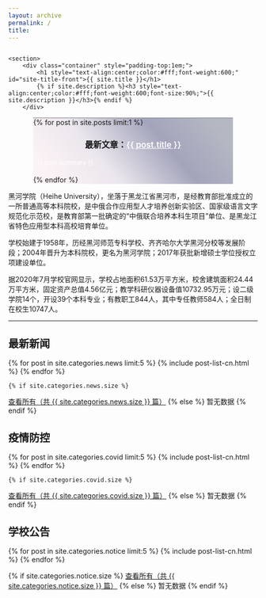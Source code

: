 ```yaml
---
layout: archive
permalink: /
title: 
---
```



<div class="front-cover" style="background:url(./images/{{ site.cover_image }}) no-repeat fixed center;background-size:cover;overflow:hidden;">
    
    <section>
        <div class="container" style="padding-top:1em;">
            <h1 style="text-align:center;color:#fff;font-weight:600;" id="site-title-front">{{ site.title }}</h1>
            {% if site.description %}<h3 style="text-align:center;color:#fff;font-weight:600;font-size:90%;">{{ site.description }}</h3>{% endif %}
        </div>
<div class="featured" style="border-top:1px solid grey;margin:0 10% 0 10%;">
<div style="background-image:linear-gradient(-130deg, rgba(14,21,58,0.3) 10%, rgba(74,76,123,0.5) 35%, rgba(161,140,171,0.2) 65%, rgba(243,201,215,0.2) 90%);">
{% for post in site.posts limit:1 %}
<h3 style="text-align:center;font-size:120%;">最新文章：<a href="{{ site.url }}{{ post.url }}" style="text-align:center;color:white;font-weight:600;">{{ post.title }}</a></h3>
<p style="text-align:left;color:#fff;font-size:90%;padding-bottom:0.5em;padding-left:2%;padding-right:2%;">{{ post.summary }}</p>
{% endfor %}
</div>
</div>
    </section>

</div>

黑河学院（Heihe University），坐落于黑龙江省黑河市，是经教育部批准成立的一所普通高等本科院校，是中俄合作应用型人才培养创新实验区、国家级语言文字规范化示范校，是教育部第一批确定的“中俄联合培养本科生项目”单位、是黑龙江省特色应用型本科高校培育单位。

学校始建于1958年，历经黑河师范专科学校、齐齐哈尔大学黑河分校等发展阶段；2004年晋升为本科院校，更名为黑河学院；2017年获批新增硕士学位授权立项建设单位。

据2020年7月学校官网显示，学校占地面积61.53万平方米，校舍建筑面积24.44万平方米，固定资产总值4.56亿元；教学科研仪器设备值10732.95万元；设二级学院14个，开设39个本科专业；有教职工844人，其中专任教师584人；全日制在校生10747人。

---

## 最新新闻

<div class="tiles">
{% for post in site.categories.news limit:5 %}
	{% include post-list-cn.html %}
{% endfor %}
</div><!-- /.tiles -->

	{% if site.categories.news.size %}
<a href="./news/">查看所有（共 {{ site.categories.news.size }} 篇）</a>
		{% else %}
暂无数据
		{% endif %}

## 疫情防控

<div class="tiles">

{% for post in site.categories.covid limit:5 %}
	{% include post-list-cn.html %}
{% endfor %}

</div><!-- /.tiles -->



	{% if site.categories.covid.size %}
<a href="./stories/">查看所有（共 {{ site.categories.covid.size }} 篇）</a>
		{% else %}
暂无数据
		{% endif %}


## 学校公告

<div class="tiles">
{% for post in site.categories.notice limit:5 %}
	{% include post-list-cn.html %}
{% endfor %}
</div><!-- /.tiles -->



{% if site.categories.notice.size %}
<a href="./history/">查看所有（共 {{ site.categories.notice.size }} 篇）</a>
		{% else %}
暂无数据
		{% endif %}

